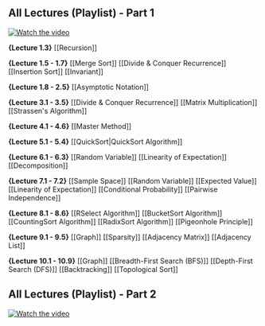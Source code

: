 ## All Lectures (Playlist) - Part 1
[![Watch the video](https://img.youtube.com/vi/yRM3sc57q0c/0.jpg)](https://www.youtube.com/watch?v=yRM3sc57q0c&list=PLXFMmlk03Dt7Q0xr1PIAriY5623cKiH7V)

**{Lecture 1.3}**
[[Recursion]]

**{Lecture 1.5 - 1.7}**
[[Merge Sort]]
[[Divide & Conquer Recurrence]]
[[Insertion Sort]]
[[Invariant]]

**{Lecture 1.8 - 2.5}**
[[Asymptotic Notation]]

**{Lecture 3.1 - 3.5}**
[[Divide & Conquer Recurrence]]
[[Matrix Multiplication]]
[[Strassen's Algorithm]]

**{Lecture 4.1 - 4.6}**
[[Master Method]]

**{Lecture 5.1 - 5.4}**
[[QuickSort|QuickSort Algorithm]]

**{Lecture 6.1 - 6.3}**
[[Random Variable]]
[[Linearity of Expectation]]
[[Decomposition]]

**{Lecture 7.1 - 7.2}**
[[Sample Space]]
[[Random Variable]]
[[Expected Value]]
[[Linearity of Expectation]]
[[Conditional Probability]]
[[Pairwise Independence]]

**{Lecture 8.1 - 8.6}**
[[RSelect Algorithm]]
[[BucketSort Algorithm]]
[[CountingSort Algorithm]]
[[RadixSort Algorithm]]
[[Pigeonhole Principle]]

**{Lecture 9.1 - 9.5}**
[[Graph]]
[[Sparsity]]
[[Adjacency Matrix]]
[[Adjacency List]]

**{Lecture 10.1 - 10.9}**
[[Graph]]
[[Breadth-First Search (BFS)]]
[[Depth-First Search (DFS)]]
[[Backtracking]]
[[Topological Sort]]











## All Lectures (Playlist) - Part 2
[![Watch the video](https://img.youtube.com/vi/R-ElS5wfcm4/0.jpg)](https://www.youtube.com/watch?v=R-ElS5wfcm4&list=PLXFMmlk03Dt5EMI2s2WQBsLsZl7A5HEK6)
